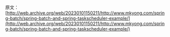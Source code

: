 原文：[http://web.archive.org/web/20230101150211/http://www.mkyong.com/spring-batch/spring-batch-and-spring-taskscheduler-example/](http://web.archive.org/web/20230101150211/http://www.mkyong.com/spring-batch/spring-batch-and-spring-taskscheduler-example/)